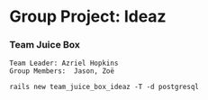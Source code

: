# Group Project: Ideaz

### Team Juice Box

```shell
Team Leader: Azriel Hopkins
Group Members:  Jason, Zoë
```

```shell
rails new team_juice_box_ideaz -T -d postgresql
```